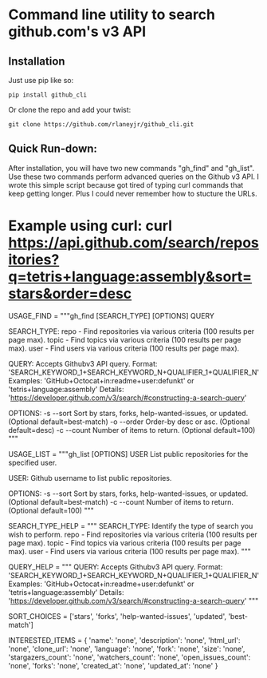 Command line utility to search github.com's v3 API
==================================================

## Installation
Just use pip like so:
  ``` language bash
  pip install github_cli
  ```

Or clone the repo and add your twist:
  ``` language bash
  git clone https://github.com/rlaneyjr/github_cli.git
  ```

## Quick Run-down:
After installation, you will have two new commands "gh_find" and "gh_list".  Use these two commands perform advanced queries on the Github v3 API.
I wrote this simple script because got tired of typing curl commands that keep getting longer.  Plus I could never remember how to stucture the URLs.
# Example using curl: curl https://api.github.com/search/repositories?q=tetris+language:assembly&sort=stars&order=desc

USAGE_FIND = """gh_find [SEARCH_TYPE] [OPTIONS] QUERY

SEARCH_TYPE:
    repo    -  Find repositories via various criteria (100 results per page max).
    topic   -  Find topics via various criteria (100 results per page max).
    user    -  Find users via various criteria (100 results per page max).

QUERY: Accepts Githubv3 API query.
       Format: 'SEARCH_KEYWORD_1+SEARCH_KEYWORD_N+QUALIFIER_1+QUALIFIER_N'
       Examples: 'GitHub+Octocat+in:readme+user:defunkt' or 'tetris+language:assembly'
       Details: 'https://developer.github.com/v3/search/#constructing-a-search-query'

OPTIONS:
    -s --sort  Sort by stars, forks, help-wanted-issues,
               or updated. (Optional default=best-match)
    -o --order Order-by desc or asc. (Optional default=desc)
    -c --count Number of items to return. (Optional default=100)
"""

USAGE_LIST = """gh_list [OPTIONS] USER
List public repositories for the specified user.

USER: Github username to list public repositories.

OPTIONS:
    -s --sort  Sort by stars, forks, help-wanted-issues,
               or updated. (Optional default=best-match)
    -c --count Number of items to return. (Optional default=100)
"""

SEARCH_TYPE_HELP = """
SEARCH_TYPE: Identify the type of search you wish to perform.
    repo    -  Find repositories via various criteria (100 results per page max).
    topic   -  Find topics via various criteria (100 results per page max).
    user    -  Find users via various criteria (100 results per page max).
"""

QUERY_HELP = """
QUERY: Accepts Githubv3 API query.
       Format: 'SEARCH_KEYWORD_1+SEARCH_KEYWORD_N+QUALIFIER_1+QUALIFIER_N'
       Examples: 'GitHub+Octocat+in:readme+user:defunkt' or 'tetris+language:assembly'
       Details: 'https://developer.github.com/v3/search/#constructing-a-search-query'
"""

SORT_CHOICES = ['stars', 'forks', 'help-wanted-issues', 'updated', 'best-match']

INTERESTED_ITEMS = {
    'name': 'none',
    'description': 'none',
    'html_url': 'none',
    'clone_url': 'none',
    'language': 'none',
    'fork': 'none',
    'size': 'none',
    'stargazers_count': 'none',
    'watchers_count': 'none',
    'open_issues_count': 'none',
    'forks': 'none',
    'created_at': 'none',
    'updated_at': 'none'
}

